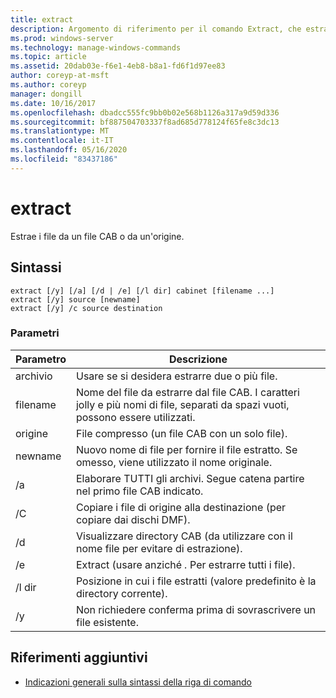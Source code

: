 ```yaml
---
title: extract
description: Argomento di riferimento per il comando Extract, che estrae i file da un percorso di origine.
ms.prod: windows-server
ms.technology: manage-windows-commands
ms.topic: article
ms.assetid: 20dab03e-f6e1-4eb8-b8a1-fd6f1d97ee83
author: coreyp-at-msft
ms.author: coreyp
manager: dongill
ms.date: 10/16/2017
ms.openlocfilehash: dbadcc555fc9bb0b02e568b1126a317a9d59d336
ms.sourcegitcommit: bf887504703337f8ad685d778124f65fe8c3dc13
ms.translationtype: MT
ms.contentlocale: it-IT
ms.lasthandoff: 05/16/2020
ms.locfileid: "83437186"
---
```

# <a name="extract"></a>extract

Estrae i file da un file CAB o da un'origine.

## <a name="syntax"></a>Sintassi

```
extract [/y] [/a] [/d | /e] [/l dir] cabinet [filename ...]
extract [/y] source [newname]
extract [/y] /c source destination
```

### <a name="parameters"></a>Parametri

| Parametro | Descrizione |
| --------- | ----------- |
| archivio | Usare se si desidera estrarre due o più file. |
| filename | Nome del file da estrarre dal file CAB. I caratteri jolly e più nomi di file, separati da spazi vuoti, possono essere utilizzati. |
| origine | File compresso (un file CAB con un solo file). |
| newname | Nuovo nome di file per fornire il file estratto. Se omesso, viene utilizzato il nome originale. |
| /a | Elaborare TUTTI gli archivi. Segue catena partire nel primo file CAB indicato. |
| /C | Copiare i file di origine alla destinazione (per copiare dai dischi DMF). |
| /d | Visualizzare directory CAB (da utilizzare con il nome file per evitare di estrazione). |
| /e | Extract (usare anziché *.* Per estrarre tutti i file). |
| /l dir | Posizione in cui i file estratti (valore predefinito è la directory corrente). |
| /y | Non richiedere conferma prima di sovrascrivere un file esistente. |

## <a name="additional-references"></a>Riferimenti aggiuntivi

- [Indicazioni generali sulla sintassi della riga di comando](command-line-syntax-key.md)
